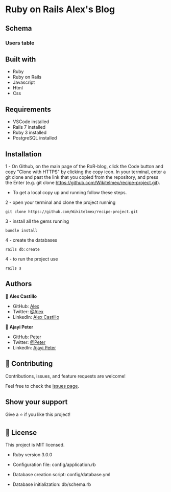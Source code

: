 # Ruby on Rails Alex's Blog

## Schema
### Users table


## Built with
- Ruby
- Ruby on Rails
- Javascript
- Html
- Css

## Requirements
- VSCode installed
- Rails 7 installed
- Ruby 3 installed
- PostgreSQL installed
  
## Installation
1 - On Github, on the main page of the RoR-blog, click the Code button and copy "Clone with HTTPS" by clicking the copy icon.
In your terminal, enter a git clone and past the link that you copied from the repository, and press the   Enter
(e.g. git clone https://github.com/Wikitelmex/recipe-project.git).

- To get a local copy up and running follow these steps.

2 - open your terminal and clone the project running 

`git clone https://github.com/Wikitelmex/recipe-project.git`

3 - install all the gems running

`bundle install`

4 - create the databases

`rails db:create`

4 - to run the project use

`rails s`

## Authors

👤 **Alex Castillo**
- GitHub: [Alex](https://github.com/Wikitelmex)
- Twitter: [@Alex](https://twitter.com/Alejand84515448)
- LinkedIn: [Alex Castillo](https://www.linkedin.com/in/alejandro-castillo-6849131a9/)

👤 **Ajayi Peter**
- GitHub: [Peter](https://github.com/peterdgreat)
- Twitter: [@Peter](https://twitter.com/Alejand84515448)
- LinkedIn: [Ajayi Peter](https://www.linkedin.com/in/alejandro-castillo-6849131a9/)

## 🤝 Contributing

Contributions, issues, and feature requests are welcome!

Feel free to check the [issues page](../../issues/).

## Show your support

Give a ⭐️ if you like this project!


## 📝 License

This project is MIT licensed.


* Ruby version 3.0.0

* Configuration file: config/application.rb

* Database creation script: config/database.yml

* Database initialization: db/schema.rb
